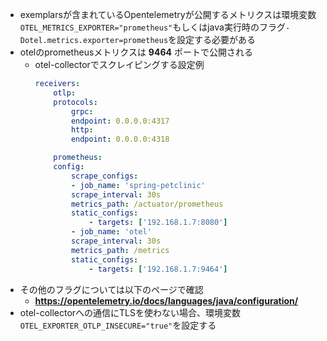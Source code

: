 - exemplarsが含まれているOpentelemetryが公開するメトリクスは環境変数`OTEL_METRICS_EXPORTER="prometheus"`もしくはjava実行時のフラグ`-Dotel.metrics.exporter=prometheus`を設定する必要がある
- otelのprometheusメトリクスは **9464** ポートで公開される  
  - otel-collectorでスクレイピングする設定例  
    ```yaml
    receivers:
        otlp:
        protocols:
            grpc:
            endpoint: 0.0.0.0:4317
            http:
            endpoint: 0.0.0.0:4318

        prometheus:
        config:
            scrape_configs:
            - job_name: 'spring-petclinic'
            scrape_interval: 30s
            metrics_path: /actuator/prometheus
            static_configs:
                - targets: ['192.168.1.7:8080']
            - job_name: 'otel'
            scrape_interval: 30s
            metrics_path: /metrics
            static_configs:
                - targets: ['192.168.1.7:9464']
    ```
- その他のフラグについては以下のページで確認
  - **https://opentelemetry.io/docs/languages/java/configuration/**
- otel-collectorへの通信にTLSを使わない場合、環境変数`OTEL_EXPORTER_OTLP_INSECURE="true"`を設定する
